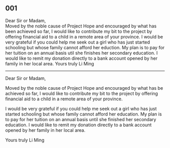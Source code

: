 ## 001
Dear Sir or Madam,  
    Moved by the noble cause of Project Hope and encouraged by what
has been achieved so far, I would like to contribute my bit to the project
by offering financial aid to a child in a remote area of your province.
    I would be very grateful if you could help me seek out a girl 
who has just started schooling but whose family cannot afford her eduction.
My plan is to pay for her tuition on an annual basis util she finishes her secondary
education. I would like to remit my donation directly to a bank account
opened by her family in her local area.
                                                        Yours truly
                                                        Li Ming




------------------

Dear Sir or Madam,  

Moved by the noble cause of Project Hope and encouraged by what has be achieved so far,
I would like to contribute my bit to the project by offering financial aid to a child 
in a remote area of your province.

I would be very grateful if you could help me seek out a girl who has just started schooling
but whose family cannot afford her education. My plan is to pay for her tuition on an annual
basis until she finished her secondary education. I would like to remit my donation directly to a
bank account opened by her family in her local area.

Yours truly
Li Ming